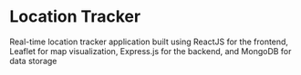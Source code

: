# Location Tracker
 Real-time location tracker application built using ReactJS for the frontend, Leaflet for map visualization, Express.js for the backend, and MongoDB for data storage

